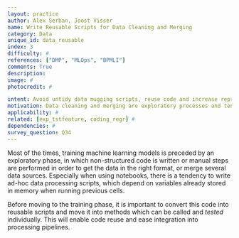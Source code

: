 ```yaml
---
layout: practice
author: Alex Serban, Joost Visser
name: Write Reusable Scripts for Data Cleaning and Merging
category: Data
unique_id: data_reusable
index: 3
difficulty: #
references: ["DMP", "MLOps", "BPMLI"]
comments: True
description:
image: #
photocredit: #

intent: Avoid untidy data mugging scripts, reuse code and increase reproducibility. #
motivation: Data cleaning and merging are exploratory processes and tend to be less structured. Many times these processes involve manual steps or poorly structured code which can not be later reused or integrated in a pipeline.  #
applicability: #
related: [exp_tstfeature, coding_regr] #
dependencies: #
survey_question: Q34
---
```


Most of the times, training machine learning models is preceded by an exploratory phase, in which non-structured code is written or manual steps are performed in order to get the data in the right format, or merge several data sources.
Especially when using notebooks, there is a tendency to write ad-hoc data processing scripts, which depend on variables already stored in memory when running previous cells.

Before moving to the training phase, it is important to convert this code into reusable scripts and move it into methods which can be called and *tested* individually.
This will enable code reuse and ease integration into processing pipelines.